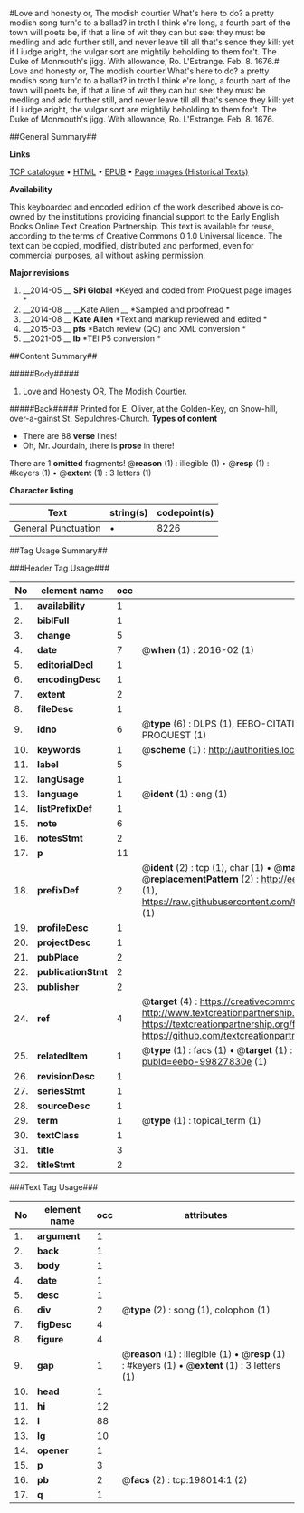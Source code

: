 #Love and honesty or, The modish courtier What's here to do? a pretty modish song turn'd to a ballad? in troth I think e're long, a fourth part of the town will poets be, if that a line of wit they can but see: they must be medling and add further still, and never leave till all that's sence they kill: yet if I iudge aright, the vulgar sort are mightily beholding to them for't. The Duke of Monmouth's jigg. With allowance, Ro. L'Estrange. Feb. 8. 1676.#
Love and honesty or, The modish courtier What's here to do? a pretty modish song turn'd to a ballad? in troth I think e're long, a fourth part of the town will poets be, if that a line of wit they can but see: they must be medling and add further still, and never leave till all that's sence they kill: yet if I iudge aright, the vulgar sort are mightily beholding to them for't. The Duke of Monmouth's jigg. With allowance, Ro. L'Estrange. Feb. 8. 1676.

##General Summary##

**Links**

[TCP catalogue](http://www.ota.ox.ac.uk/tcp/)  • 
[HTML](http://tei.it.ox.ac.uk/tcp/Texts-HTML/free/B26/B26257.html)  • 
[EPUB](http://tei.it.ox.ac.uk/tcp/Texts-EPUB/free/B26/B26257.epub) • 
[Page images (Historical Texts)](https://historicaltexts.jisc.ac.uk/eebo-99827830e)

**Availability**

This keyboarded and encoded edition of the work described above is co-owned by the
    institutions providing financial support to the Early English Books Online Text Creation
    Partnership. This text is available for reuse, according to the terms of  Creative Commons 0 1.0 Universal
    licence. The text can be copied, modified, distributed and performed, even for commercial
    purposes, all without asking permission.

**Major revisions**

1. __2014-05 __ __SPi Global__ *Keyed and coded from ProQuest page images *
1. __2014-08 __ __Kate Allen __ *Sampled and proofread *
1. __2014-08 __ __Kate Allen__ *Text and markup reviewed and edited *
1. __2015-03 __ __pfs__ *Batch review (QC) and XML conversion *
1. __2021-05 __ __lb__ *TEI P5 conversion *

##Content Summary##

#####Body#####

1. Love and Honesty OR, The Modish Courtier.

#####Back#####
Printed for E. Oliver, at the Golden-Key, on Snow-hill, over-a-gainst St. Sepulchres-Church.
**Types of content**

  * There are 88 **verse** lines!
  * Oh, Mr. Jourdain, there is **prose** in there!

There are 1 **omitted** fragments! 
 @__reason__ (1) : illegible (1)  •  @__resp__ (1) : #keyers (1)  •  @__extent__ (1) : 3 letters (1)

**Character listing**


|Text|string(s)|codepoint(s)|
|---|---|---|
|General Punctuation|•|8226|

##Tag Usage Summary##

###Header Tag Usage###

|No|element name|occ|attributes|
|---|---|---|---|
|1.|__availability__|1||
|2.|__biblFull__|1||
|3.|__change__|5||
|4.|__date__|7| @__when__ (1) : 2016-02 (1)|
|5.|__editorialDecl__|1||
|6.|__encodingDesc__|1||
|7.|__extent__|2||
|8.|__fileDesc__|1||
|9.|__idno__|6| @__type__ (6) : DLPS (1), EEBO-CITATION (1), VID (1), EEBO-PROQUEST (1), STC (1), PROQUEST (1)|
|10.|__keywords__|1| @__scheme__ (1) : http://authorities.loc.gov/ (1)|
|11.|__label__|5||
|12.|__langUsage__|1||
|13.|__language__|1| @__ident__ (1) : eng (1)|
|14.|__listPrefixDef__|1||
|15.|__note__|6||
|16.|__notesStmt__|2||
|17.|__p__|11||
|18.|__prefixDef__|2| @__ident__ (2) : tcp (1), char (1)  •  @__matchPattern__ (2) : ([0-9\-]+):([0-9IVX]+) (1), (.+) (1)  •  @__replacementPattern__ (2) : http://eebo.chadwyck.com/downloadtiff?vid=$1&page=$2 (1), https://raw.githubusercontent.com/textcreationpartnership/Texts/master/tcpchars.xml#$1 (1)|
|19.|__profileDesc__|1||
|20.|__projectDesc__|1||
|21.|__pubPlace__|2||
|22.|__publicationStmt__|2||
|23.|__publisher__|2||
|24.|__ref__|4| @__target__ (4) : https://creativecommons.org/publicdomain/zero/1.0/ (1), http://www.textcreationpartnership.org/docs/. (1), https://textcreationpartnership.org/faq/#faq05 (1), https://github.com/textcreationpartnership (1)|
|25.|__relatedItem__|1| @__type__ (1) : facs (1)  •  @__target__ (1) : https://data.historicaltexts.jisc.ac.uk/view?pubId=eebo-99827830e (1)|
|26.|__revisionDesc__|1||
|27.|__seriesStmt__|1||
|28.|__sourceDesc__|1||
|29.|__term__|1| @__type__ (1) : topical_term (1)|
|30.|__textClass__|1||
|31.|__title__|3||
|32.|__titleStmt__|2||


###Text Tag Usage###

|No|element name|occ|attributes|
|---|---|---|---|
|1.|__argument__|1||
|2.|__back__|1||
|3.|__body__|1||
|4.|__date__|1||
|5.|__desc__|1||
|6.|__div__|2| @__type__ (2) : song (1), colophon (1)|
|7.|__figDesc__|4||
|8.|__figure__|4||
|9.|__gap__|1| @__reason__ (1) : illegible (1)  •  @__resp__ (1) : #keyers (1)  •  @__extent__ (1) : 3 letters (1)|
|10.|__head__|1||
|11.|__hi__|12||
|12.|__l__|88||
|13.|__lg__|10||
|14.|__opener__|1||
|15.|__p__|3||
|16.|__pb__|2| @__facs__ (2) : tcp:198014:1 (2)|
|17.|__q__|1||
